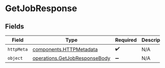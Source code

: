 # GetJobResponse


## Fields

| Field                                                                          | Type                                                                           | Required                                                                       | Description                                                                    |
| ------------------------------------------------------------------------------ | ------------------------------------------------------------------------------ | ------------------------------------------------------------------------------ | ------------------------------------------------------------------------------ |
| `httpMeta`                                                                     | [components.HTTPMetadata](../../models/components/httpmetadata.md)             | :heavy_check_mark:                                                             | N/A                                                                            |
| `object`                                                                       | [operations.GetJobResponseBody](../../models/operations/getjobresponsebody.md) | :heavy_minus_sign:                                                             | N/A                                                                            |